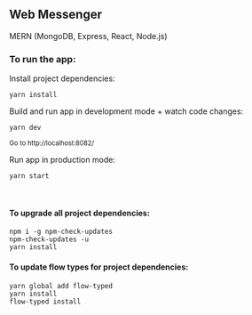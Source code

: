 ## Web Messenger

MERN (MongoDB, Express, React, Node.js)



### To run the app:

Install project dependencies:
```
yarn install
```

Build and run app in development mode + watch code changes:
```
yarn dev
```
<sup>Go to http://localhost:8082/</sup>

Run app in production mode:
```
yarn start
```
<br />

#### To upgrade all project dependencies:
```
npm i -g npm-check-updates
npm-check-updates -u
yarn install
```

#### To update flow types for project dependencies:
```
yarn global add flow-typed
yarn install
flow-typed install
```